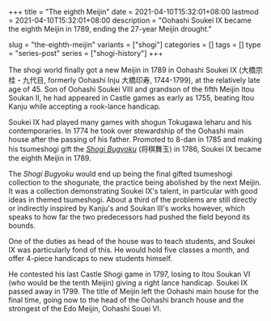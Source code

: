 +++
title = "The eighth Meijin"
date = 2021-04-10T15:32:01+08:00
lastmod = 2021-04-10T15:32:01+08:00
description = "Oohashi Soukei IX became the eighth Meijin in 1789, ending the 27-year Meijin drought."

slug = "the-eighth-meijin"
variants = ["shogi"]
categories = []
tags = []
type = "series-post"
series = ["shogi-history"]
+++

The shogi world finally got a new Meijin in 1789 in Oohashi Soukei IX (大橋宗桂・九代目, formerly Oohashi Inju 大橋印寿, 1744-1799), at the relatively late age of 45. Son of Oohashi Soukei VIII and grandson of the fifth Meijin Itou Soukan II, he had appeared in Castle games as early as 1755, beating Itou Kanju while accepting a rook-lance handicap.

Soukei IX had played many games with shogun Tokugawa Ieharu and his contemporaries. In 1774 he took over stewardship of the Oohashi main house after the passing of his father. Promoted to 8-dan in 1785 and making his tsumeshogi gift the [*Shogi Bugyoku*](http://park6.wakwak.com/~k-oohasi/shougi/html/bugyoku/bugyoku00.html) (将棋舞玉) in 1786, Soukei IX became the eighth Meijin in 1789.

The *Shogi Bugyoku* would end up being the final gifted tsumeshogi collection to the shogunate, the practice being abolished by the next Meijin. It was a collection demonstrating Soukei IX's talent, in particular with good ideas in themed tsumeshogi. About a third of the problems are still directly or indirectly inspired by Kanju's and Soukan III's works however, which speaks to how far the two predecessors had pushed the field beyond its bounds.

One of the duties as head of the house was to teach students, and Soukei IX was particularly fond of this. He would hold five classes a month, and offer 4-piece handicaps to new students himself.

He contested his last Castle Shogi game in 1797, losing to Itou Soukan VI (who would be the tenth Meijin) giving a right lance handicap. Soukei IX passed away in 1799. The title of Meijin left the Oohashi main house for the final time, going now to the head of the Oohashi branch house and the strongest of the Edo Meijin, Oohashi Souei VI.